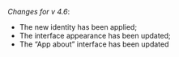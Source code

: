 _Changes for v 4.6_:
- The new identity has been applied;
- The interface appearance has been updated;
- The “App about” interface has been updated
